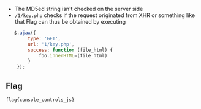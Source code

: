 * The MD5ed string isn't checked on the server side
* `/1/key.php` checks if the request originated from XHR or something like that
Flag can thus be obtained by executing
```js
   $.ajax({
        type: 'GET',
        url: '1/key.php',
        success: function (file_html) {
            foo.innerHTML=(file_html)
        }
    });
```
## Flag
```
flag{console_controls_js}
```
